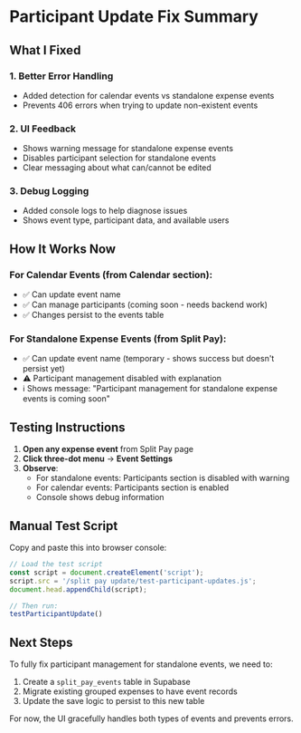 # Participant Update Fix Summary

## What I Fixed

### 1. Better Error Handling
- Added detection for calendar events vs standalone expense events
- Prevents 406 errors when trying to update non-existent events

### 2. UI Feedback
- Shows warning message for standalone expense events
- Disables participant selection for standalone events
- Clear messaging about what can/cannot be edited

### 3. Debug Logging
- Added console logs to help diagnose issues
- Shows event type, participant data, and available users

## How It Works Now

### For Calendar Events (from Calendar section):
- ✅ Can update event name
- ✅ Can manage participants (coming soon - needs backend work)
- ✅ Changes persist to the events table

### For Standalone Expense Events (from Split Pay):
- ✅ Can update event name (temporary - shows success but doesn't persist yet)
- ⚠️ Participant management disabled with explanation
- ℹ️ Shows message: "Participant management for standalone expense events is coming soon"

## Testing Instructions

1. **Open any expense event** from Split Pay page
2. **Click three-dot menu** → **Event Settings**
3. **Observe**:
   - For standalone events: Participants section is disabled with warning
   - For calendar events: Participants section is enabled
   - Console shows debug information

## Manual Test Script

Copy and paste this into browser console:
```javascript
// Load the test script
const script = document.createElement('script');
script.src = '/split pay update/test-participant-updates.js';
document.head.appendChild(script);

// Then run:
testParticipantUpdate()
```

## Next Steps

To fully fix participant management for standalone events, we need to:
1. Create a `split_pay_events` table in Supabase
2. Migrate existing grouped expenses to have event records
3. Update the save logic to persist to this new table

For now, the UI gracefully handles both types of events and prevents errors.